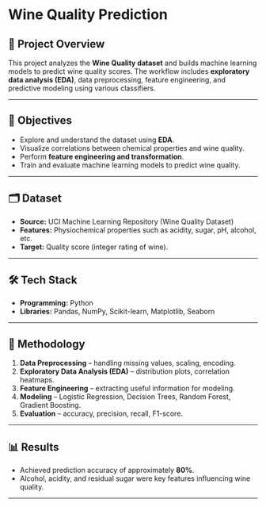 # Wine Quality Prediction  

## 📌 Project Overview  
This project analyzes the **Wine Quality dataset** and builds machine learning models to predict wine quality scores. The workflow includes **exploratory data analysis (EDA)**, data preprocessing, feature engineering, and predictive modeling using various classifiers.  

---

## 🎯 Objectives  
- Explore and understand the dataset using **EDA**.  
- Visualize correlations between chemical properties and wine quality.  
- Perform **feature engineering and transformation**.  
- Train and evaluate machine learning models to predict wine quality.  

---

## 🗂️ Dataset  
- **Source:** UCI Machine Learning Repository (Wine Quality Dataset)  
- **Features:** Physiochemical properties such as acidity, sugar, pH, alcohol, etc.  
- **Target:** Quality score (integer rating of wine).  

---

## 🛠️ Tech Stack  
- **Programming:** Python  
- **Libraries:** Pandas, NumPy, Scikit-learn, Matplotlib, Seaborn  

---

## 🔎 Methodology  
1. **Data Preprocessing** – handling missing values, scaling, encoding.  
2. **Exploratory Data Analysis (EDA)** – distribution plots, correlation heatmaps.  
3. **Feature Engineering** – extracting useful information for modeling.  
4. **Modeling** – Logistic Regression, Decision Trees, Random Forest, Gradient Boosting.  
5. **Evaluation** – accuracy, precision, recall, F1-score.  

---

## 📊 Results  
- Achieved prediction accuracy of approximately **80%**.  
- Alcohol, acidity, and residual sugar were key features influencing wine quality.  

---

